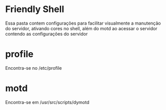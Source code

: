 # Friendly Shell

Essa pasta contem configurações para facilitar visualmente a manutenção do servidor, ativando cores no shell, além do motd ao acessar o servidor contendo as configurações do servidor

# profile

Encontra-se no /etc/profile

# motd

Encontra-se em /usr/src/scripts/dymotd

